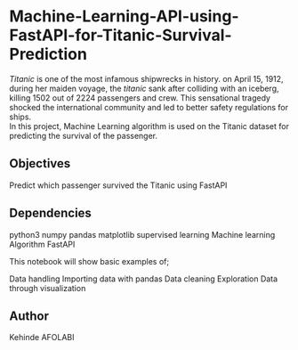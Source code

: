# Machine-Learning-API-using-FastAPI-for-Titanic-Survival-Prediction
*Titanic* is one of the most infamous shipwrecks in history. on April 15, 1912, during her maiden voyage, the *titanic* sank after colliding with an iceberg, killing 1502 out of 2224 passengers and crew. This sensational tragedy shocked the international community and led to better safety regulations for ships.  
In this project, Machine Learning algorithm is used on the Titanic dataset for predicting the survival of the passenger.

## Objectives
Predict which passenger survived the Titanic using FastAPI

## Dependencies

python3
numpy
pandas
matplotlib
supervised learning
Machine learning Algorithm
FastAPI


This notebook will show basic examples of;

Data handling
Importing data with pandas
Data cleaning
Exploration Data through visualization


## Author
Kehinde AFOLABI
